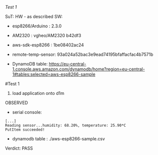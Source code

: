 *Test 1*


SuT:
HW - as described
SW:
- esp8266/Arduino : 2.3.0
- AM2320 : vgheo/AM2320 	b42df3
- aws-sdk-esp8266 : 1be08402ac24
- remote-temp-sensor: 93a024a52bac3e9ead74195bfaffacfac4b7571b

- DynamoDB table:
https://eu-central-1.console.aws.amazon.com/dynamodb/home?region=eu-central-1#tables:selected=aws-esp8266-sample

#Test 1
1. load application onto d1m

OBSERVED
- serial console:
```
[...]
Reading sensor...humidity: 68.20%, temperature: 25.90*C
PutItem succeeded!
```
- dynamodb table : ./aws-esp8266-sample.csv

Verdict: PASS

